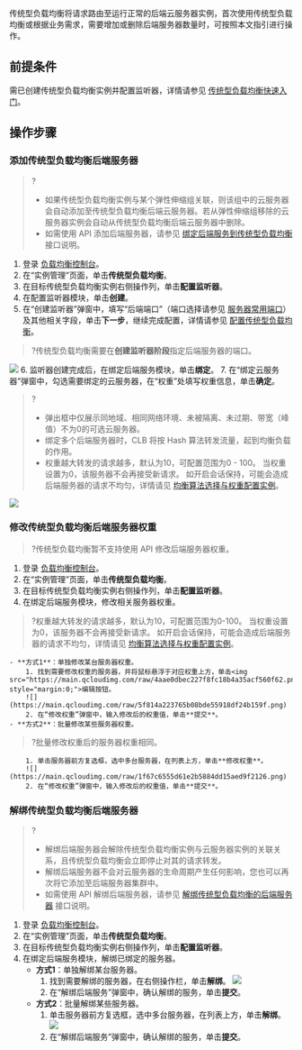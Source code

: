 传统型负载均衡将请求路由至运行正常的后端云服务器实例，首次使用传统型负载均衡或根据业务需求，需要增加或删除后端服务器数量时，可按照本文指引进行操作。
## 前提条件
需已创建传统型负载均衡实例并配置监听器，详情请参见 [传统型负载均衡快速入门](https://cloud.tencent.com/document/product/214/6574)。
## 操作步骤
### 添加传统型负载均衡后端服务器
>?
>- 如果传统型负载均衡实例与某个弹性伸缩组关联，则该组中的云服务器会自动添加至传统型负载均衡后端云服务器。若从弹性伸缩组移除的云服务器实例会自动从传统型负载均衡后端云服务器中删除。
>- 如需使用 API 添加后端服务器，请参见 [绑定后端服务到传统型负载均衡](https://cloud.tencent.com/document/product/214/31789) 接口说明。
>
1. 登录 [负载均衡控制台](https://console.cloud.tencent.com/loadbalance)。
2. 在“实例管理”页面，单击**传统型负载均衡**。
3. 在目标传统型负载均衡实例右侧操作列，单击**配置监听器**。
4. 在配置监听器模块，单击**创建**。
5. 在“创建监听器”弹窗中，填写“后端端口”（端口选择请参见 [服务器常用端口](https://cloud.tencent.com/document/product/213/12451)）及其他相关字段，单击**下一步**，继续完成配置，详情请参见 [配置传统型负载均衡](https://cloud.tencent.com/document/product/214/38019)。
>?传统型负载均衡需要在**创建监听器阶段**指定后端服务器的端口。
>
![](https://main.qcloudimg.com/raw/fb33d8ebc45f64bb6991568ec912c4f2.png)
6. 监听器创建完成后，在绑定后端服务模块，单击**绑定**。
7. 在“绑定云服务器”弹窗中，勾选需要绑定的云服务器，在“权重”处填写权重信息，单击**确定**。
>?
>- 弹出框中仅展示同地域、相同网络环境、未被隔离、未过期、带宽（峰值）不为0的可选云服务器。
>- 绑定多个后端服务器时，CLB 将按 Hash 算法转发流量，起到均衡负载的作用。
>- 权重越大转发的请求越多，默认为10，可配置范围为0 - 100。 当权重设置为0，该服务器不会再接受新请求。 如开启会话保持，可能会造成后端服务器的请求不均匀，详情请见 [均衡算法选择与权重配置实例](https://cloud.tencent.com/document/product/214/5371)。
>
 ![](https://main.qcloudimg.com/raw/b1c0944b907a84ca384062e75f69670a.png)

### 修改传统型负载均衡后端服务器权重
>?传统型负载均衡暂不支持使用 API 修改后端服务器权重。
>
1. 登录 [负载均衡控制台](https://console.cloud.tencent.com/loadbalance)。
2. 在“实例管理”页面，单击**传统型负载均衡**。
3. 在目标传统型负载均衡实例右侧操作列，单击**配置监听器**。
4. 在绑定后端服务模块，修改相关服务器权重。
>?权重越大转发的请求越多，默认为10，可配置范围为0-100。 当权重设置为0，该服务器不会再接受新请求。 如开启会话保持，可能会造成后端服务器的请求不均匀，详情请见 [均衡算法选择与权重配置实例](https://cloud.tencent.com/document/product/214/5371)。
>
	- **方式1**：单独修改某台服务器权重。
		1. 找到需要修改权重的服务器，并将鼠标悬浮于对应权重上方，单击<img src="https://main.qcloudimg.com/raw/4aae0dbec227f8fc18b4a35acf560f62.png" style="margin:0;">编辑按钮。
		![](https://main.qcloudimg.com/raw/5f814a223765b08bde55918df24b159f.png)
		2. 在“修改权重”弹窗中，输入修改后的权重值，单击**提交**。
	- **方式2**：批量修改某些服务器权重。
>?批量修改权重后的服务器权重相同。
>
		1. 单击服务器前方复选框，选中多台服务器，在列表上方，单击**修改权重**。
		![](https://main.qcloudimg.com/raw/1f67c6555d61e2b5884dd15aed9f2126.png)
		2. 在“修改权重”弹窗中，输入修改后的权重值，单击**提交**。

### 解绑传统型负载均衡后端服务器
>?
>- 解绑后端服务器会解除传统型负载均衡实例与云服务器实例的关联关系，且传统型负载均衡会立即停止对其的请求转发。
>- 解绑后端服务器不会对云服务器的生命周期产生任何影响，您也可以再次将它添加至后端服务器集群中。
>- 如需使用 API 解绑后端服务器，请参见 [解绑传统型负载均衡的后端服务器](https://cloud.tencent.com/document/product/214/31794) 接口说明。
>
1. 登录 [负载均衡控制台](https://console.cloud.tencent.com/loadbalance)。
2. 在“实例管理”页面，单击**传统型负载均衡**。
3. 在目标传统型负载均衡实例右侧操作列，单击**配置监听器**。
4. 在绑定后端服务模块，解绑已绑定的服务器。
	- **方式1**：单独解绑某台服务器。
		1. 找到需要解绑的服务器，在右侧操作栏，单击**解绑**。
		![](https://main.qcloudimg.com/raw/91b74ae1590c7893df920d52bd86680a.png)
		2. 在“解绑后端服务”弹窗中，确认解绑的服务，单击**提交**。
	- **方式2**：批量解绑某些服务器。
		1. 单击服务器前方复选框，选中多台服务器，在列表上方，单击**解绑**。
		![](https://main.qcloudimg.com/raw/87e42ebf8c25ad74a8d9e28c0a0c7bdc.png)
		2. 在“解绑后端服务”弹窗中，确认解绑的服务，单击**提交**。

